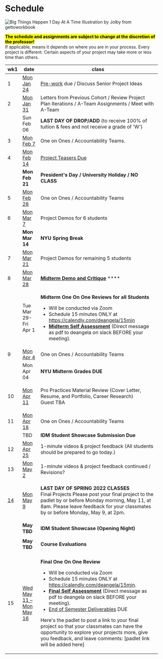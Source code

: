 # Schedule

![Big Things Happen 1 Day At A Time Illustration by Jolby from gettoworkbook](../.gitbook/assets/gettoworkbook\_big\_things.png)

<mark style="background-color:yellow;">**The schedule and assignments are subject to change at the discretion of the professor!**</mark> <mark style="background-color:yellow;"></mark><mark style="background-color:yellow;"></mark> \
If applicable, means it depends on where you are in your process. Every project is different. Certain aspects of your project may take more or less time than others.

| wk1                     | date                                         | class                                                                                                                                                                                                                                                                                                                                                                                                                                                                                                                                                                                                                                                                                                                               |
| ----------------------- | -------------------------------------------- | ----------------------------------------------------------------------------------------------------------------------------------------------------------------------------------------------------------------------------------------------------------------------------------------------------------------------------------------------------------------------------------------------------------------------------------------------------------------------------------------------------------------------------------------------------------------------------------------------------------------------------------------------------------------------------------------------------------------------------------- |
| 1                       | [Mon Jan 24](week1\_detail.md)               | [Pre-work](../pre-work.md) due / Discuss Senior Project Ideas                                                                                                                                                                                                                                                                                                                                                                                                                                                                                                                                                                                                                                                                       |
| 2                       | [Mon Jan 31](week2\_detail.md)               | Letters from Previous Cohort / Review Project Plan Iterations / A-Team Assignments / Meet with A-Team                                                                                                                                                                                                                                                                                                                                                                                                                                                                                                                                                                                                                               |
|                         | Sun Feb 06                                   | **LAST DAY OF DROP/ADD** (to receive 100% of tuition & fees and not receive a grade of 'W')                                                                                                                                                                                                                                                                                                                                                                                                                                                                                                                                                                                                                                         |
| 3                       | [Mon Feb 7](week3\_detail.md)                | One on Ones / Accountability Teams.                                                                                                                                                                                                                                                                                                                                                                                                                                                                                                                                                                                                                                                                                                 |
| 4                       | [Mon Feb 14](week4\_detail.md)               | [Project Teasers Due](../project\_plan/project\_versions.md)                                                                                                                                                                                                                                                                                                                                                                                                                                                                                                                                                                                                                                                                        |
|                         | **Mon Feb 21**                               | **President's Day / University Holiday / NO CLASS**                                                                                                                                                                                                                                                                                                                                                                                                                                                                                                                                                                                                                                                                                 |
| 5                       | [Mon Feb 28](week5\_detail.md)               | One on Ones / Accountability Teams                                                                                                                                                                                                                                                                                                                                                                                                                                                                                                                                                                                                                                                                                                  |
| 6                       | [Mon Mar 7](week6\_detail.md)                | Project Demos for 6 students                                                                                                                                                                                                                                                                                                                                                                                                                                                                                                                                                                                                                                                                                                        |
|                         | **Mon Mar 14**                               | **NYU Spring Break**                                                                                                                                                                                                                                                                                                                                                                                                                                                                                                                                                                                                                                                                                                                |
| 7                       | [Mon Mar 21](week7\_detail.md)               | Project Demos for remaining 5 students                                                                                                                                                                                                                                                                                                                                                                                                                                                                                                                                                                                                                                                                                              |
| 8                       | [Mon Mar 28](week8\_detail.md)               | [**Midterm Demo and Critique**](../critiques-demos-presentations-and-exhibition/midterm-project-demo-instructions.md) ****                                                                                                                                                                                                                                                                                                                                                                                                                                                                                                                                                                                                          |
|                         | Tue Mar 29-Fri Apr 1                         | <p></p><p><strong>Midterm One On One Reviews for all Students</strong></p><ul><li>Will be conducted via Zoom</li><li>Schedule 15 minutes ONLY at <a href="https://calendly.com/deangela/15min">https://calendly.com/deangela/15min</a></li><li><a href="../end_of_semester_deliverables/midterm_self_assessment.md"><strong>Midterm Self Assessment</strong></a> (Direct message as pdf to deangela on slack BEFORE your meeting).</li></ul>                                                                                                                                                                                                                                                                                        |
| 9                       | [Mon Apr 4](week9\_detail.md)                | One on Ones / Accountability Teams                                                                                                                                                                                                                                                                                                                                                                                                                                                                                                                                                                                                                                                                                                  |
|                         | Mon Apr 04                                   | **NYU Midterm Grades DUE**                                                                                                                                                                                                                                                                                                                                                                                                                                                                                                                                                                                                                                                                                                          |
| 10                      | [Mon Apr 11](week10\_detail.md)              | <p>Pro Practices Material Review (Cover Letter, Resume, and Portfolio, Career Research)  <br>Guest TBA</p>                                                                                                                                                                                                                                                                                                                                                                                                                                                                                                                                                                                                                          |
| 11                      | [Mon Apr 18](week11\_detail.md)              | One on Ones / Accountability Teams                                                                                                                                                                                                                                                                                                                                                                                                                                                                                                                                                                                                                                                                                                  |
|                         | TBD                                          | **IDM Student Showcase Submission Due**                                                                                                                                                                                                                                                                                                                                                                                                                                                                                                                                                                                                                                                                                             |
| 12                      | [Mon Apr 25](week12\_detail.md)              | 1-minute videos & project feedback (All students should be prepared to go today.)                                                                                                                                                                                                                                                                                                                                                                                                                                                                                                                                                                                                                                                   |
| 13                      | [Mon May 2](week13\_detail.md)               | 1-minute videos & project feedback continued / Revisions?                                                                                                                                                                                                                                                                                                                                                                                                                                                                                                                                                                                                                                                                           |
| [14](week14\_detail.md) | [Mon May 9](week14\_detail.md)               | <p><strong>LAST DAY OF SPRING 2022 CLASSES</strong><br><strong></strong>Final Projects Please post your final project to the padlet by or before Monday morning, May 11, at 8am. Please leave feedback for your classmates by or before Monday, May 9, at 2pm.</p>                                                                                                                                                                                                                                                                                                                                                                                                                                                                  |
|                         | **May TBD**                                  | **IDM Student Showcase (Opening Night)**                                                                                                                                                                                                                                                                                                                                                                                                                                                                                                                                                                                                                                                                                            |
|                         | **May TBD**                                  | <p><strong>Course Evaluations</strong><br></p>                                                                                                                                                                                                                                                                                                                                                                                                                                                                                                                                                                                                                                                                                      |
| 15                      | [Wed May 11 – Mon May 16](week15\_detail.md) | <p> <strong>Final One On One Review</strong></p><ul><li>Will be conducted via Zoom</li><li>Schedule 15 minutes ONLY at <a href="https://calendly.com/deangela/15min">https://calendly.com/deangela/15min</a>.</li><li><a href="../end_of_semester_deliverables/final_self_assessment.md"><strong>Final Self Assessment</strong></a> (Direct message as pdf to deangela on slack BEFORE your meeting).</li><li><a href="../end_of_semester_deliverables/">End of Semester Deliverables</a> DUE</li></ul><p>Here's the padlet to post a link to your final project so that your classmates can have the opportunity to explore your projects more, give you feedback, and leave comments: [padlet link will be added here]</p><p></p> |
